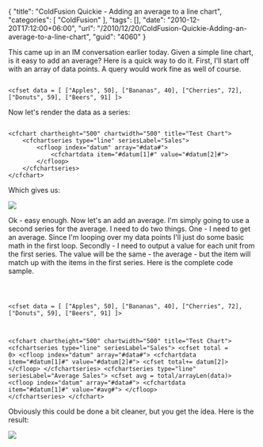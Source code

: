 {
	"title": "ColdFusion Quickie - Adding an average to a line chart",
	"categories": [
		"ColdFusion"
	],
	"tags": [],
	"date": "2010-12-20T17:12:00+06:00",
	"url": "/2010/12/20/ColdFusion-Quickie-Adding-an-average-to-a-line-chart",
	"guid": "4060"
}

This came up in an IM conversation earlier today. Given a simple line chart, is it easy to add an average? Here is a quick way to do it. First, I'll start off with an array of data points. A query would work fine as well of course.
<!--more-->
<p>
<code>
&lt;cfset data = [ ["Apples", 50], ["Bananas", 40], ["Cherries", 72], ["Donuts", 59], ["Beers", 91] ]&gt;
</code>

<p>

Now let's render the data as a series:

<p>

<code>
&lt;cfchart chartheight="500" chartwidth="500" title="Test Chart"&gt;
	&lt;cfchartseries type="line" seriesLabel="Sales"&gt;
		&lt;cfloop index="datum" array="#data#"&gt;
			&lt;cfchartdata item="#datum[1]#" value="#datum[2]#"&gt;
		&lt;/cfloop&gt;
	&lt;/cfchartseries&gt;
&lt;/cfchart&gt;
</code>

<p>

Which gives us:

<p>


<img src="https://static.raymondcamden.com/images/ScreenClip3.png" />

<p>

Ok - easy enough. Now let's an add an average. I'm simply going to use a second series for the average. I need to do two things. One - I need to get an average. Since I'm looping over my data points I'll just do some basic math in the first loop. Secondly - I need to output a value for each unit from the first series. The value will be the same - the average - but the item will match up with the items in the first series. Here is the complete code sample.

<p>

<code>

&lt;cfset data = [ ["Apples", 50], ["Bananas", 40], ["Cherries", 72], ["Donuts", 59], ["Beers", 91] ]&gt;

&lt;cfchart chartheight="500" chartwidth="500" title="Test Chart"&gt;
	&lt;cfchartseries type="line" seriesLabel="Sales"&gt;
		&lt;cfset total = 0&gt;
		&lt;cfloop index="datum" array="#data#"&gt;
			&lt;cfchartdata item="#datum[1]#" value="#datum[2]#"&gt;
			&lt;cfset total+= datum[2]&gt;
		&lt;/cfloop&gt;
	&lt;/cfchartseries&gt;
	&lt;cfchartseries type="line" seriesLabel="Average Sales"&gt;
		&lt;cfset avg = total/arrayLen(data)&gt;
		&lt;cfloop index="datum" array="#data#"&gt;
			&lt;cfchartdata item="#datum[1]#" value="#avg#"&gt;
		&lt;/cfloop&gt;
	&lt;/cfchartseries&gt;
&lt;/cfchart&gt;
</code>

<p>

Obviously this could be done a bit cleaner, but you get the idea. Here is the result:

<p>

<img src="https://static.raymondcamden.com/images/cfjedi/ScreenClip4.png" />